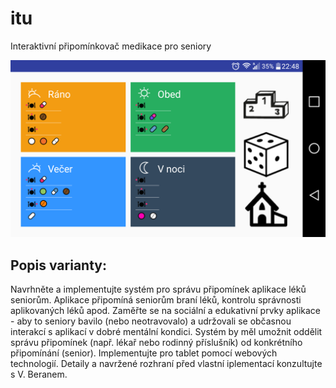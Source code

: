 # itu
Interaktivní připomínkovač medikace pro seniory

![Úvodná obrazovka](https://github.com/psegedy/itu/blob/master/screenshot.png)

## Popis varianty:
Navrhněte a implementujte systém pro správu připomínek aplikace léků seniorům. Aplikace připomíná seniorům braní léků, kontrolu správnosti aplikovaných léků apod. Zaměřte se na sociální a edukativní prvky aplikace - aby to seniory bavilo (nebo neotravovalo) a udržovali se občasnou interakcí s aplikací v dobré mentální kondici. Systém by měl umožnit oddělit správu připomínek (např. lékař nebo rodinný příslušník) od konkrétního připomínání (senior). Implementujte pro tablet pomocí webových technologií. Detaily a navržené rozhraní před vlastní iplementací konzultujte s V. Beranem.
